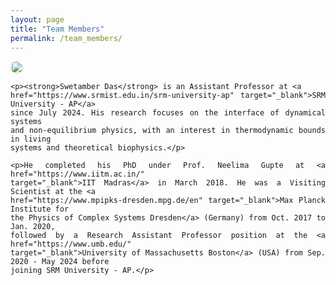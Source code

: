 ```yaml
---
layout: page
title: "Team Members"
permalink: /team_members/
---
```


<div class="figure-container">
    <img src="{{ site.baseurl }}/images/Das_Swet.jpg" alt="Profile Picture" 
         style="width: 20px; height: 20px; object-fit: cover; border-radius: 50%; margin-right: 20px;">
</div>

<div class="profile-text" style="text-align: justify;">

    <p><strong>Swetamber Das</strong> is an Assistant Professor at <a 
    href="https://www.srmist.edu.in/srm-university-ap" target="_blank">SRM University - AP</a> 
    since July 2024. His research focuses on the interface of dynamical systems 
    and non-equilibrium physics, with an interest in thermodynamic bounds in living 
    systems and theoretical biophysics.</p>

    <p>He completed his PhD under Prof. Neelima Gupte at <a href="https://www.iitm.ac.in/" 
    target="_blank">IIT Madras</a> in March 2018. He was a Visiting Scientist at the <a 
    href="https://www.mpipks-dresden.mpg.de/en" target="_blank">Max Planck Institute for 
    the Physics of Complex Systems Dresden</a> (Germany) from Oct. 2017 to Jan. 2020, 
    followed by a Research Assistant Professor position at the <a href="https://www.umb.edu/" 
    target="_blank">University of Massachusetts Boston</a> (USA) from Sep. 2020 - May 2024 before 
    joining SRM University - AP.</p>

</div>
